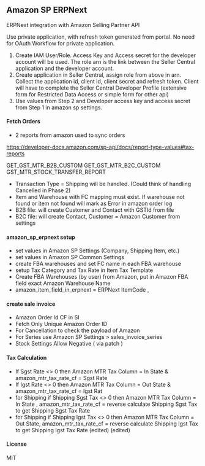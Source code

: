 ## Amazon SP ERPNext

ERPNext integration with Amazon Selling Partner API

Use private application, with refresh token generated from portal. No need for OAuth Workflow for private application.

1. Create IAM User/Role. Access Key and Access secret for the developer account will be used. The role arn is the link between the Seller Central application and the developer account.
2. Create application in Seller Central, assign role from above in arn. Collect the application id, client id, client secret and refresh token. Client will have to complete the Seller Central Developer Profile (extensive form for Restricted Data Access or simple form for other api)
3. Use values from Step 2 and Developer access key and access secret from Step 1 in amazon sp settings.

#### Fetch Orders

- 2 reports from amazon used to sync orders

https://developer-docs.amazon.com/sp-api/docs/report-type-values#tax-reports

GET_GST_MTR_B2B_CUSTOM
GET_GST_MTR_B2C_CUSTOM
GST_MTR_STOCK_TRANSFER_REPORT

- Transaction Type = Shipping will be handled. (Could think of handling Cancelled in Phase 2)
- Item and Warehouse with FC mapping must exist. If warehouse not found or item not found will mark as Error in amazon order log
- B2B file: will create Customer and Contact with GSTId from file
- B2C file: will create Contact, Customer = Amazon Customer from settings

<!-- Daton will upload file to S3..schedule 5 min or 10 min
S3 will execute lambda fn and call api in amazon_sp_erpnext with S3 file details
amazon_sp_erpnext will download file from S3 and process it:
create amazon order log -->

#### amazon_sp_erpnext setup

- set values in Amazon SP Settings (Company, Shipping Item, etc.)
- set values in Amazon SP Common Settings
- create FBA warehouses and set FC name in each FBA warehouse
- setup Tax Category and Tax Rate in Item Tax Template
- Create FBA Warehouses (by user) from Amazon, put in Amazon FBA field exact Amazon Warehouse Name
- amazon_item_field_in_erpnext = ERPNext ItemCode ,

#### create sale invoice

- Amazon Order Id CF in SI
- Fetch Only Unique Amazon Order ID
- For Cancellation to check the payload of Amazon
- For Series use Amazon SP Settings > sales_invoice_series
- Stock Settings Allow Negative ( via patch )

#### Tax Calculation

- If Sgst Rate <> 0 then Amazon MTR Tax Column = In State & amazon_mtr_tax_rate_cf = Sgst Rate
- If Igst Rate <> 0 then Amazon MTR Tax Column = Out State & amazon_mtr_tax_rate_cf = Igst Rat
- for Shipping if Shipping Sgst Tax <> 0 then Amazon MTR Tax Column = In State , amazon_mtr_tax_rate_cf = reverse calculate Shipping Sgst Tax to get Shipping Sgst Tax Rate
- for Shipping if Shipping Igst Tax <> 0 then Amazon MTR Tax Column = Out State, amazon_mtr_tax_rate_cf = reverse calculate Shipping Igst Tax to get Shipping Igst Tax Rate (edited) (edited)

#### License

MIT
